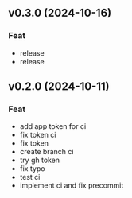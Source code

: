 ## v0.3.0 (2024-10-16)

### Feat

- release
- release

## v0.2.0 (2024-10-11)

### Feat

- add app token for ci
- fix token ci
- fix token
- create branch ci
- try gh token
- fix typo
- test ci
- implement ci and fix precommit

